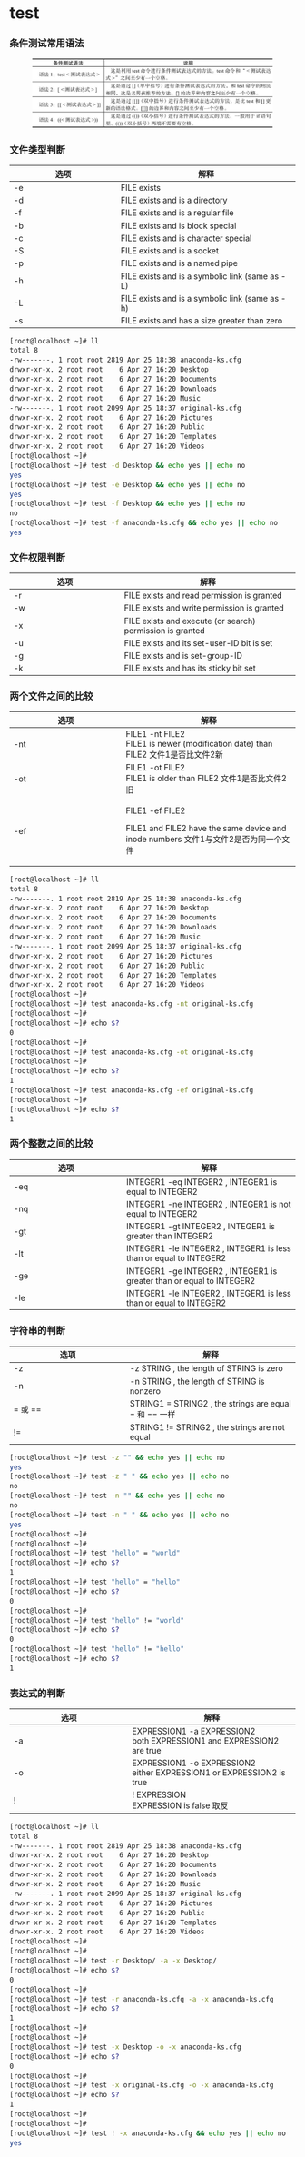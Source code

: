 # test

### 条件测试常用语法

<figure><img src="../../.gitbook/assets/image (4) (1).png" alt=""><figcaption></figcaption></figure>

### 文件类型判断

<table><thead><tr><th width="175">选项</th><th>解释</th></tr></thead><tbody><tr><td>-e</td><td>FILE exists</td></tr><tr><td>-d</td><td>FILE exists and is a directory</td></tr><tr><td>-f</td><td>FILE exists and is a regular file</td></tr><tr><td>-b</td><td>FILE exists and is block special</td></tr><tr><td>-c</td><td>FILE exists and is character special</td></tr><tr><td>-S</td><td>FILE exists and is a socket</td></tr><tr><td>-p</td><td>FILE exists and is a named pipe</td></tr><tr><td>-h</td><td>FILE exists and is a symbolic link (same as -L)</td></tr><tr><td>-L</td><td>FILE exists and is a symbolic link (same as -h)</td></tr><tr><td>-s</td><td>FILE exists and has a size greater than zero</td></tr></tbody></table>

```bash
[root@localhost ~]# ll
total 8
-rw-------. 1 root root 2819 Apr 25 18:38 anaconda-ks.cfg
drwxr-xr-x. 2 root root    6 Apr 27 16:20 Desktop
drwxr-xr-x. 2 root root    6 Apr 27 16:20 Documents
drwxr-xr-x. 2 root root    6 Apr 27 16:20 Downloads
drwxr-xr-x. 2 root root    6 Apr 27 16:20 Music
-rw-------. 1 root root 2099 Apr 25 18:37 original-ks.cfg
drwxr-xr-x. 2 root root    6 Apr 27 16:20 Pictures
drwxr-xr-x. 2 root root    6 Apr 27 16:20 Public
drwxr-xr-x. 2 root root    6 Apr 27 16:20 Templates
drwxr-xr-x. 2 root root    6 Apr 27 16:20 Videos
[root@localhost ~]# 
[root@localhost ~]# test -d Desktop && echo yes || echo no
yes
[root@localhost ~]# test -e Desktop && echo yes || echo no
yes
[root@localhost ~]# test -f Desktop && echo yes || echo no
no
[root@localhost ~]# test -f anaconda-ks.cfg && echo yes || echo no
yes
```

### 文件权限判断

<table><thead><tr><th width="181">选项</th><th>解释</th></tr></thead><tbody><tr><td>-r</td><td>FILE exists and read permission is granted</td></tr><tr><td>-w</td><td>FILE exists and write permission is granted</td></tr><tr><td>-x</td><td>FILE exists and execute (or search) permission is granted</td></tr><tr><td>-u</td><td>FILE exists and its set-user-ID bit is set</td></tr><tr><td>-g</td><td>FILE exists and is set-group-ID</td></tr><tr><td>-k</td><td>FILE exists and has its sticky bit set</td></tr></tbody></table>

### 两个文件之间的比较

<table><thead><tr><th width="184">选项</th><th>解释</th></tr></thead><tbody><tr><td>-nt</td><td>FILE1 -nt FILE2<br>FILE1 is newer (modification date) than FILE2 文件1是否比文件2新</td></tr><tr><td>-ot</td><td>FILE1 -ot FILE2<br>FILE1 is older than FILE2 文件1是否比文件2旧</td></tr><tr><td>-ef</td><td><p>FILE1 -ef FILE2</p><p>FILE1 and FILE2 have the same device and inode numbers 文件1与文件2是否为同一个文件</p></td></tr></tbody></table>

```bash
[root@localhost ~]# ll
total 8
-rw-------. 1 root root 2819 Apr 25 18:38 anaconda-ks.cfg
drwxr-xr-x. 2 root root    6 Apr 27 16:20 Desktop
drwxr-xr-x. 2 root root    6 Apr 27 16:20 Documents
drwxr-xr-x. 2 root root    6 Apr 27 16:20 Downloads
drwxr-xr-x. 2 root root    6 Apr 27 16:20 Music
-rw-------. 1 root root 2099 Apr 25 18:37 original-ks.cfg
drwxr-xr-x. 2 root root    6 Apr 27 16:20 Pictures
drwxr-xr-x. 2 root root    6 Apr 27 16:20 Public
drwxr-xr-x. 2 root root    6 Apr 27 16:20 Templates
drwxr-xr-x. 2 root root    6 Apr 27 16:20 Videos
[root@localhost ~]# 
[root@localhost ~]# test anaconda-ks.cfg -nt original-ks.cfg 
[root@localhost ~]# 
[root@localhost ~]# echo $?
0
[root@localhost ~]# 
[root@localhost ~]# test anaconda-ks.cfg -ot original-ks.cfg 
[root@localhost ~]# 
[root@localhost ~]# echo $?
1
[root@localhost ~]# test anaconda-ks.cfg -ef original-ks.cfg 
[root@localhost ~]# 
[root@localhost ~]# echo $?
1
```

### 两个整数之间的比较

<table><thead><tr><th width="185">选项</th><th>解释</th></tr></thead><tbody><tr><td>-eq</td><td>INTEGER1 -eq INTEGER2 , INTEGER1 is equal to INTEGER2</td></tr><tr><td>-nq</td><td>INTEGER1 -ne INTEGER2 , INTEGER1 is not equal to INTEGER2</td></tr><tr><td>-gt</td><td>INTEGER1 -gt INTEGER2 , INTEGER1 is greater than INTEGER2</td></tr><tr><td>-lt</td><td>INTEGER1 -le INTEGER2 , INTEGER1 is less than or equal to INTEGER2</td></tr><tr><td>-ge</td><td>INTEGER1 -ge INTEGER2 , INTEGER1 is greater than or equal to INTEGER2</td></tr><tr><td>-le</td><td>INTEGER1 -le INTEGER2 , INTEGER1 is less than or equal to INTEGER2</td></tr></tbody></table>

### 字符串的判断

<table><thead><tr><th width="191">选项</th><th>解释</th></tr></thead><tbody><tr><td>-z</td><td>-z STRING , the length of STRING is zero</td></tr><tr><td>-n</td><td>-n STRING , the length of STRING is nonzero</td></tr><tr><td>= 或 ==</td><td>STRING1 = STRING2 , the strings are equal = 和 == 一样</td></tr><tr><td>!=</td><td>STRING1 != STRING2 , the strings are not equal</td></tr></tbody></table>

```bash
[root@localhost ~]# test -z "" && echo yes || echo no
yes
[root@localhost ~]# test -z " " && echo yes || echo no
no
[root@localhost ~]# test -n "" && echo yes || echo no
no
[root@localhost ~]# test -n " " && echo yes || echo no
yes
[root@localhost ~]#
[root@localhost ~]#
[root@localhost ~]# test "hello" = "world"
[root@localhost ~]# echo $?
1
[root@localhost ~]# test "hello" = "hello"
[root@localhost ~]# echo $?
0
[root@localhost ~]# 
[root@localhost ~]# test "hello" != "world"
[root@localhost ~]# echo $?
0
[root@localhost ~]# test "hello" != "hello"
[root@localhost ~]# echo $?
1
```

### 表达式的判断

<table><thead><tr><th width="195">选项</th><th>解释</th></tr></thead><tbody><tr><td>-a</td><td>EXPRESSION1 -a EXPRESSION2<br>both EXPRESSION1 and EXPRESSION2 are true</td></tr><tr><td>-o</td><td>EXPRESSION1 -o EXPRESSION2<br>either EXPRESSION1 or EXPRESSION2 is true</td></tr><tr><td>!</td><td>! EXPRESSION<br>EXPRESSION is false 取反</td></tr></tbody></table>

```bash
[root@localhost ~]# ll
total 8
-rw-------. 1 root root 2819 Apr 25 18:38 anaconda-ks.cfg
drwxr-xr-x. 2 root root    6 Apr 27 16:20 Desktop
drwxr-xr-x. 2 root root    6 Apr 27 16:20 Documents
drwxr-xr-x. 2 root root    6 Apr 27 16:20 Downloads
drwxr-xr-x. 2 root root    6 Apr 27 16:20 Music
-rw-------. 1 root root 2099 Apr 25 18:37 original-ks.cfg
drwxr-xr-x. 2 root root    6 Apr 27 16:20 Pictures
drwxr-xr-x. 2 root root    6 Apr 27 16:20 Public
drwxr-xr-x. 2 root root    6 Apr 27 16:20 Templates
drwxr-xr-x. 2 root root    6 Apr 27 16:20 Videos
[root@localhost ~]# 
[root@localhost ~]# 
[root@localhost ~]# test -r Desktop/ -a -x Desktop/
[root@localhost ~]# echo $?
0
[root@localhost ~]# 
[root@localhost ~]# test -r anaconda-ks.cfg -a -x anaconda-ks.cfg 
[root@localhost ~]# echo $?
1
[root@localhost ~]# 
[root@localhost ~]# 
[root@localhost ~]# test -x Desktop -o -x anaconda-ks.cfg 
[root@localhost ~]# echo $?
0
[root@localhost ~]# 
[root@localhost ~]# test -x original-ks.cfg -o -x anaconda-ks.cfg 
[root@localhost ~]# echo $?
1
[root@localhost ~]# 
[root@localhost ~]# 
[root@localhost ~]# test ! -x anaconda-ks.cfg && echo yes || echo no
yes
```
